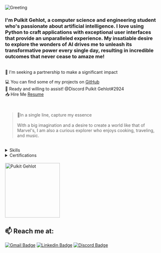 ![Greeting](https://readme-typing-svg.demolab.com?font=Roboto&weight=700&size=33&duration=3000&pause=1000&color=AF52DE&width=435&lines=Hello+Geeks!+%F0%9F%91%8B;Nice+to+meet+you!)
<h3 align="Left">I'm Pulkit Gehlot, a computer science and engineering student who's passionate about artificial intelligence. I love using Python to craft applications with exceptional user interfaces that provide an unparalleled experience. My insatiable desire to explore the wonders of AI drives me to unleash its transformative power every single day, resulting in incredible outcomes that never cease to amaze me!</h3>

<br/>
🤝 I'm seeking a partnership to make a significant impact<br>

💻 You can find some of my projects on [GitHub](https://github.com/PulkitGehlot81) <br>
💬 Ready and willing to assist! @Discord Pulkit Gehlot#2924 <br>
📥 Hire Me [Resume](https://drive.google.com/file/d/1vae0uA7c8ZPVGZ1nGz9v1n97Cg0I06w_/view?usp=sharing)

<br>

> 🧔In a single line, capture my essence <br><br> With a big imagination and a desire to create a world like that of Marvel's, I am also a curious explorer who enjoys cooking, traveling, and music. 

<br />
<details><summary>Skills</summary>

### Python Libraries & Framework
![pandas](https://img.shields.io/badge/pandas-150458?style=for-the-badge&logo=pandas&logoColor=white)
![numpy](https://img.shields.io/badge/NumPy-013243?style=for-the-badge&logo=numpy&logoColor=white)
![tensorflow](https://img.shields.io/badge/TensorFlow-FF6F00?style=for-the-badge&logo=tensorflow&logoColor=white)
![keras](https://img.shields.io/badge/Keras-FF0000?style=for-the-badge&logo=keras&logoColor=white)
![PyTorch](https://img.shields.io/badge/PyTorch-EE4C2C?style=for-the-badge&logo=pytorch&logoColor=white)
![opencv](https://img.shields.io/badge/OpenCV-5C3EE8?style=for-the-badge&logo=opencv&logoColor=white)
![Matplotlib](https://img.shields.io/badge/Matplotlib-%23654FF0.svg?style=for-the-badge&logo=Matplotlib&logoColor=black)
![scikit-learn](https://img.shields.io/badge/scikit--learn-%23F7931E.svg?style=for-the-badge&logo=scikit-learn&logoColor=white)
![Flask](https://img.shields.io/badge/Flask-000000?style=for-the-badge&logo=flask&logoColor=white)
![Plotly](https://img.shields.io/badge/Plotly-239120?style=for-the-badge&logo=plotly&logoColor=white)
![Scipy](https://img.shields.io/badge/SciPy-654FF0?style=for-the-badge&logo=SciPy&logoColor=white)
 
### Designer
![figma](https://img.shields.io/badge/Figma-F24E1E?style=for-the-badge&logo=figma&logoColor=white)
![XD](https://img.shields.io/badge/Adobe%20XD-470137?style=for-the-badge&logo=Adobe%20XD&logoColor=#FF61F6)
![After Effects](https://img.shields.io/badge/Adobe%20after%20affects-CF96FD?style=for-the-badge&logo=Adobe%20after%20effects&logoColor=393665)
![Illustrator](https://img.shields.io/badge/Adobe%20Illustrator-FF9A00?style=for-the-badge&logo=adobe%20illustrator&logoColor=white)
![Photoshop](https://img.shields.io/badge/Adobe%20Photoshop-31A8FF?style=for-the-badge&logo=Adobe%20Photoshop&logoColor=black)
![Premiere](https://img.shields.io/badge/Adobe%20Premiere%20Pro-9999FF?style=for-the-badge&logo=Adobe%20Premiere%20Pro&logoColor=white)

### Office Tools
![Word](https://img.shields.io/badge/Microsoft_Word-2B579A?style=for-the-badge&logo=microsoft-word&logoColor=white)
![Airtable](https://img.shields.io/badge/Airtable-18BFFF?style=for-the-badge&logo=Airtable&logoColor=white)
![PowerPoint](https://img.shields.io/badge/Microsoft_PowerPoint-B7472A?style=for-the-badge&logo=microsoft-powerpoint&logoColor=white)
![Notion](https://img.shields.io/badge/Notion-000000?style=for-the-badge&logo=notion&logoColor=white)
![Excel](https://img.shields.io/badge/Microsoft_Excel-217346?style=for-the-badge&logo=microsoft-excel&logoColor=white)
![Trello](https://img.shields.io/badge/Trello-0052CC?style=for-the-badge&logo=trello&logoColor=white)
![Power BI](https://img.shields.io/badge/PowerBI-F2C811?style=for-the-badge&logo=Power%20BI&logoColor=white)

### Cloud Platforms & IDE
![Google Cloud](https://img.shields.io/badge/Google_Cloud-4285F4?style=for-the-badge&logo=google-cloud&logoColor=white)
![Digital Ocean](https://img.shields.io/badge/Digital_Ocean-0080FF?style=for-the-badge&logo=DigitalOcean&logoColor=white)
![vscode](https://img.shields.io/badge/Visual_Studio_Code-007ACC?style=for-the-badge&logo=visual-studio-code&logoColor=white)
![Jupyter](https://img.shields.io/badge/Jupyter-F37626?style=for-the-badge&logo=jupyter&logoColor=white)
![Colab](https://img.shields.io/badge/Colab-F9AB00?style=for-the-badge&logo=googlecolab&color=525252)
![Notepad](https://img.shields.io/badge/Notepad++-90E59A.svg?style=for-the-badge&logo=notepad%2B%2B&logoColor=black)
![DialogFlow](https://img.shields.io/badge/dialogflow-FF9800?style=for-the-badge&logo=dialogflow&logoColor=white)

## Tech I've worked with: 
![Python](https://img.shields.io/badge/Python-FFD43B?style=for-the-badge&logo=python&logoColor=blue)
![R](https://img.shields.io/badge/R-276DC3?style=for-the-badge&logo=r&logoColor=white)
![C++](https://img.shields.io/badge/C%2B%2B-00599C?style=for-the-badge&logo=c%2B%2B&logoColor=white)
![java](https://img.shields.io/badge/Java-007396?style=for-the-badge&logo=java&logoColor=white)
![React](https://img.shields.io/badge/react-%2320232a.svg?style=for-the-badge&logo=react&logoColor=%2361DAFB)
![JavaScript](https://img.shields.io/badge/javascript-%23323330.svg?style=for-the-badge&logo=javascript&logoColor=%23F7DF1E)
![HTML](https://img.shields.io/badge/HTML5-E34F26?style=for-the-badge&logo=html5&logoColor=white)
![CSS](https://img.shields.io/badge/CSS3-1572B6?style=for-the-badge&logo=css3&logoColor=white)
![JSON](https://img.shields.io/badge/json-5E5C5C?style=for-the-badge&logo=json&logoColor=white)

## I'm looking forward to 
![Rust](https://img.shields.io/badge/Flutter-02569B?style=for-the-badge&logo=flutter&logoColor=white)
![GO](https://img.shields.io/badge/go-%2300ADD8.svg?style=for-the-badge&logo=go&logoColor=white)
![Prolog](https://img.shields.io/badge/-Prolog-blue?style=for-the-badge)
![Progressive Web App](https://img.shields.io/badge/-Progressive%20Web%20App-blue?style=for-the-badge)



</details>
<details><summary>Certifications</summary>
 ✔️ Digital Skills:Artificial Intelligence by Accenture <br>
 ✔️ Digital Skills:User Experience by Accenture <br>
 ✔️ Entrepreneurship Developement Course by CRCE, Jain Incubator <br>
 ✔️ Machine Learning with Python by FreeCodecamp <br>
 ✔️ Change Leadership Developing: Strategic Gap Analysis in Miro <br>
 ✔️ Business Strategy: Business Model Canvas Analysis with Miro <br>
 ✔️ Semantic Segmentation with Amazon Sagemaker  <br>
 ✔️ Google Developer Student Club Core Team Member  <br>
 ✔️ Google Foundations of User Experience (UX) Design <br>
 ✔️ Google Analytics Certification <br>

</details>

<br/>
 <a href="https://github.com/PulkitGehlot81" >
  <img height="180em" src="https://streak-stats.demolab.com?user=PulkitGehlot81&border_radius=3&border=AF52DE&ring=AF52DE&fire=AF52DE&currStreakLabel=AF52DE" alt="Pulkit Gehlot" />
 </a>
<br/>

## 📫 Reach me at:
 
[![Gmail Badge](https://img.shields.io/badge/-k.pulkitgehlot@gmail.com-af52de?style=for-the-badge&logo=Gmail&logoColor=white)](mailto:k.pulkitgehlot@gmail.com "Connect via Email")
[![Linkedin Badge](https://img.shields.io/badge/-Pulkit%20Gehlot-af52de?style=for-the-badge&logo=Linkedin&logoColor=white)](www.linkedin.com/in/pulkit-gehlot "Connect on LinkedIn")
[![Discord Badge](https://img.shields.io/badge/-Discord-af52de?style=for-the-badge&logo=Discord&logoColor=white)](https://discord.gg/jBc83Fmkm4 "Contact on Discord")

